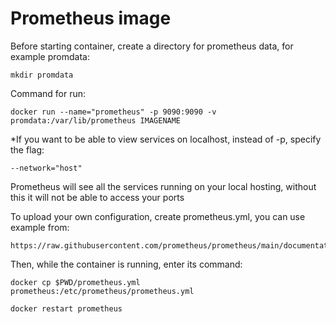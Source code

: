 # Prometheus image

Before starting container, create a directory for prometheus data, for example promdata:
```
mkdir promdata
```

Command for run:
```
docker run --name="prometheus" -p 9090:9090 -v promdata:/var/lib/prometheus IMAGENAME
```

*If you want to be able to view services on localhost, instead of -p, specify the flag:
```
--network="host"
```
Prometheus will see all the services running on your local hosting, without this it will not be able to access your ports


To upload your own configuration, create prometheus.yml, you can use example from:
```
https://raw.githubusercontent.com/prometheus/prometheus/main/documentation/examples/prometheus.yml
```
Then, while the container is running, enter its command:
```
docker cp $PWD/prometheus.yml prometheus:/etc/prometheus/prometheus.yml

docker restart prometheus
```

